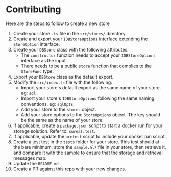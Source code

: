 # Contributing

Here are the steps to follow to create a new store

1. Create your store `.ts` file in the `src/stores/` directory
2. Create and export your `IDBStoreOptions` interface extending the `StoreOption` interface.
3. Create your `DBStore` class with the following attributes:
   - The `constructor` function needs to accept your `IDBStoreOptions` interface as the input.
   - There needs to be a public `store` function that complies to the `StoreFunc` type.
4. Export your `DBStore` class as the default export.
5. Modify the `src/index.ts` file with the following:
   - Import your store's default export as the same name of your store. eg: `sql`
   - Import your store's `IDBStoreOptions` following the same naming conventions. eg: `sqlOpts`
   - Add your store to the `stores` object.
   - Add your store options to the `StoreOptions` object. The key should be the same as the name of your store.
6. If applicable, create a `package.json` script to start a docker run for your storage solution. Refer to: `sureal:test`.
7. If applicable, update the `pretest` script to include your docker run script.
8. Create a jest test in the `tests` folder for your store. This test should at the bare minimum, store the `sample.hl7` file in your store, then retrieve it, and compare it with the sample to ensure that the storage and retrieval messages map.
9. Update the `README.md`
10. Create a PR against this repo with your new changes.
